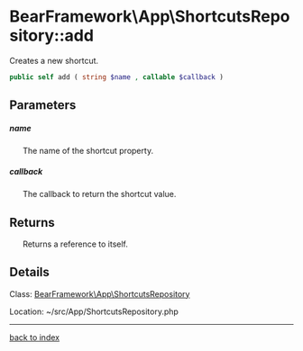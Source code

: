# BearFramework\App\ShortcutsRepository::add

Creates a new shortcut.

```php
public self add ( string $name , callable $callback )
```

## Parameters

##### name

&nbsp;&nbsp;&nbsp;&nbsp;&nbsp;&nbsp;The name of the shortcut property.

##### callback

&nbsp;&nbsp;&nbsp;&nbsp;&nbsp;&nbsp;The callback to return the shortcut value.

## Returns

&nbsp;&nbsp;&nbsp;&nbsp;&nbsp;&nbsp;Returns a reference to itself.

## Details

Class: [BearFramework\App\ShortcutsRepository](bearframework.app.shortcutsrepository.class.md)

Location: ~/src/App/ShortcutsRepository.php

---

[back to index](index.md)

